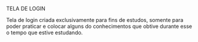 TELA DE LOGIN 

Tela de login criada exclusivamente para fins de estudos, somente para poder praticar e 
colocar alguns do conhecimentos que obtive durante esse o tempo que estive estudando.